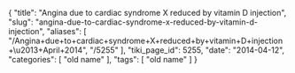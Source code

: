 {
    "title": "Angina due to cardiac syndrome X reduced by vitamin D injection",
    "slug": "angina-due-to-cardiac-syndrome-x-reduced-by-vitamin-d-injection",
    "aliases": [
        "/Angina+due+to+cardiac+syndrome+X+reduced+by+vitamin+D+injection+\u2013+April+2014",
        "/5255"
    ],
    "tiki_page_id": 5255,
    "date": "2014-04-12",
    "categories": [
        "old name"
    ],
    "tags": [
        "old name"
    ]
}